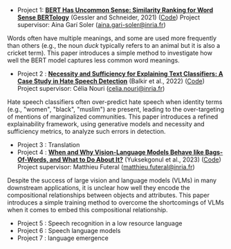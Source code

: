 

- Project 1:  [**BERT Has Uncommon Sense: Similarity Ranking for Word Sense BERTology**](https://aclanthology.org/2021.blackboxnlp-1.43/) (Gessler and Schneider, 2021) ([Code](https://github.com/lgessler/bert-has-uncommon-sense/tree/master))
  Project supervisor: Aina Garí Soler (aina.gari-soler@inria.fr)
  
Words often have multiple meanings, and some are used more frequently than others (e.g., the noun _duck_ typically refers to an animal but it is also a cricket term). This paper introduces a simple method to investigate how well the BERT model captures less common word meanings. 

- Project 2 : [**Necessity and Sufficiency for Explaining Text Classifiers: A Case Study in Hate Speech Detection**](https://arxiv.org/abs/2205.03302) (Balkir et al., 2022) ([Code](https://github.com/esmab/necessity-sufficiency/tree/main))
  Project supervisor: Célia Nouri (celia.nouri@inria.fr)

Hate speech classifiers often over-predict hate speech when identity terms (e.g., "women", "black", "muslim") are present, leading to the over-targeting of mentions of marginalized communities. This paper introduces a refined explainability framework, using generative models and necessity and sufficiency metrics, to analyze such errors in detection.

- Project 3 : Translation 
- Project 4 :   [**When and Why Vision-Language Models Behave like Bags-Of-Words, and What to Do About It?**](https://openreview.net/pdf?id=KRLUvxh8uaX) (Yuksekgonul et al., 2023) ([Code](https://github.com/vinid/neg_clip)) Project supervisor: Matthieu Futeral (matthieu.futeral@inria.fr)

Despite the success of large vision and language models (VLMs) in many downstream applications, it is unclear how well they encode the compositional relationships between objects and attributes. This paper introduces a simple training method to overcome the shortcomings of VLMs when it comes to embed this compositional relationship.

- Project 5 : Speech recognition in a low resource language
- Project 6 : Speech language models
- Project 7 : language emergence


